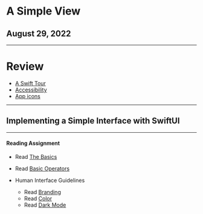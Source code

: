 <!--
_class: lead
_header: '![w:100](images/atlas.svg) <div style="float:right; margin-top:0px; margin-left: 0.3em;">4120/5120</div>'
_footer: Class 03
-->

# A Simple View
## August 29, 2022

---

# Review

- [A Swift Tour](https://docs.swift.org/swift-book/GuidedTour/GuidedTour.html)
- [Accessibility](https://developer.apple.com/design/human-interface-guidelines/foundations/accessibility)
- [App icons](https://developer.apple.com/design/human-interface-guidelines/foundations/app-icons)

---

## Implementing a Simple Interface with SwiftUI

---

#### Reading Assignment

- Read [The Basics](https://docs.swift.org/swift-book/LanguageGuide/TheBasics.html)
- Read [Basic Operators](https://docs.swift.org/swift-book/LanguageGuide/BasicOperators.html)

- Human Interface Guidelines
  - Read [Branding](https://developer.apple.com/design/human-interface-guidelines/foundations/branding)
  - Read [Color](https://developer.apple.com/design/human-interface-guidelines/foundations/color)
  - Read [Dark Mode](https://developer.apple.com/design/human-interface-guidelines/foundations/dark-mode)

